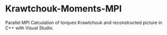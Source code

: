 # Krawtchouk-Moments-MPI
Parallel MPI Calculation of torques Krawtchouk and reconstructed picture in C++ with Visual Studio.



